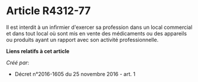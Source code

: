 # Article R4312-77

Il est interdit à un infirmier d'exercer sa profession dans un local  commercial et dans tout local où sont mis en vente des
médicaments ou  des appareils ou produits ayant un rapport avec son activité  professionnelle.

**Liens relatifs à cet article**

_Créé par_:

  - Décret n°2016-1605 du 25 novembre 2016 - art. 1
